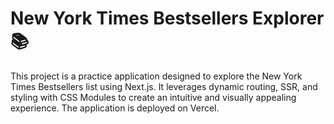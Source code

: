 # New York Times Bestsellers Explorer 📚
This project is a practice application designed to explore the New York Times Bestsellers list using Next.js. It leverages dynamic routing, SSR, and styling with CSS Modules to create an intuitive and visually appealing experience. The application is deployed on Vercel.
